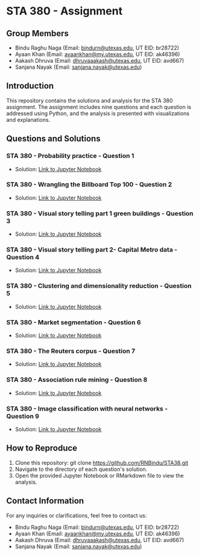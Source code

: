 # STA 380 -  Assignment

## Group Members
- Bindu Raghu Naga (Email: bindurn@utexas.edu, UT EID: br28722)
- Ayaan Khan (Email: ayaankhan@my.utexas.edu, UT EID: ak46396)
- Aakash Dhruva (Email: dhruvaaakash@utexas.edu, UT EID: avd667)
- Sanjana Nayak (Email: sanjana.nayak@utexas.edu)

## Introduction
This repository contains the solutions and analysis for the STA 380 assignment. The assignment includes nine questions and each question is addressed using Python, and the analysis is presented with visualizations and explanations.

## Questions and Solutions

### STA 380 - Probability practice - Question 1
- Solution: [Link to Jupyter Notebook](STA%20380%20-%20Probability%20practice%20-%20Question%201.ipynb)

### STA 380 - Wrangling the Billboard Top 100 - Question 2
- Solution: [Link to Jupyter Notebook](STA380%20Wrangling%20the%20Billboard%20Top%20100%20-%20Question%202.ipynb)
  
### STA 380 - Visual story telling part 1 green buildings - Question 3
- Solution: [Link to Jupyter Notebook](https://github.com/RNBindu/STA38/blob/main/STA%20380%20-%20Visual%20story%20telling%20part%201%20green%20buildings%20-%20Question%203.ipynb)

### STA 380 - Visual story telling part 2- Capital Metro data - Question 4
- Solution: [Link to Jupyter Notebook](STA380%20Visual%20story%20telling%20part%202-%20Capital%20Metro%20data%20-%20Question%204.ipynb)
  
### STA 380 - Clustering and dimensionality reduction - Question 5
- Solution: [Link to Jupyter Notebook](https://github.com/RNBindu/STA38/blob/main/STA380%20%20Clustering%20and%20dimensionality%20reduction%20-%20%20Question%205.ipynb)

### STA 380 - Market segmentation - Question 6
- Solution: [Link to Jupyter Notebook](https://github.com/RNBindu/STA38/blob/main/STA%20380%20-%20Market%20segmentation%20-%20Question%206.ipynb)

### STA 380 - The Reuters corpus - Question 7
- Solution: [Link to Jupyter Notebook](STA380%20The%20Reuters%20corpus%20-%20Question%207.ipynb)

### STA 380 - Association rule mining - Question 8
- Solution: [Link to Jupyter Notebook](https://github.com/RNBindu/STA38/blob/main/STA%20380%20-%20Association%20rule%20mining%20-%20Question%208.ipynb)
  
### STA 380 - Image classification with neural networks - Question 9
- Solution: [Link to Jupyter Notebook](STA380%20Image%20classification%20with%20neural%20networks%20-%20Question%209.ipynb)


## How to Reproduce
1. Clone this repository:
git clone https://github.com/RNBindu/STA38.git
2. Navigate to the directory of each question's solution.
3. Open the provided Jupyter Notebook or RMarkdown file to view the analysis.

## Contact Information
For any inquiries or clarifications, feel free to contact us:
- Bindu Raghu Naga (Email: bindurn@utexas.edu, UT EID: br28722)
- Ayaan Khan (Email: ayaankhan@my.utexas.edu, UT EID: ak46396)
- Aakash Dhruva (Email: dhruvaaakash@utexas.edu, UT EID: avd667)
- Sanjana Nayak (Email: sanjana.nayak@utexas.edu)


